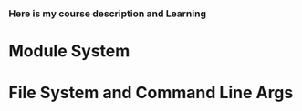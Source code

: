 ### Here is my course description and Learning

# Module System

# File System and Command Line Args

